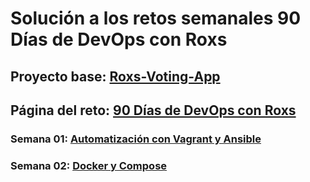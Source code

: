 # Solución a los retos semanales 90 Días de DevOps con Roxs

## Proyecto base: [Roxs-Voting-App](https://github.com/roxsross/roxs-devops-project90)

## Página del reto: [90 Días de DevOps con Roxs](https://90daysdevops.295devops.com/)

### **Semana 01**: [Automatización con Vagrant y Ansible](./docs/01-automatizacion-con-vagrant-y-ansible/README.md)
### **Semana 02**: [Docker y Compose](./docs/02-docker-y-compose/README.md)